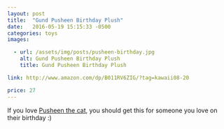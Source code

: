 ```yaml
---
layout: post
title:  "Gund Pusheen Birthday Plush"
date:   2016-05-19 15:15:33 -0500
categories: toys
images:

  - url: /assets/img/posts/pusheen-birthday.jpg
    alt: Gund Pusheen Birthday Plush
    title: Gund Pusheen Birthday Plush

link: http://www.amazon.com/dp/B011RV6ZIG/?tag=kawaii08-20

price: 27
---
```



If you love <a href="http://www.pusheen.com/" target="_blank">Pusheen the cat</a>, you should get this for someone you love on their birthday :)